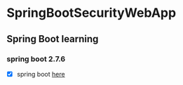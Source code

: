 # SpringBootSecurityWebApp

## Spring Boot learning

### spring boot 2.7.6

* [x] spring boot [here](https://spring.io/projects/spring-boot)
